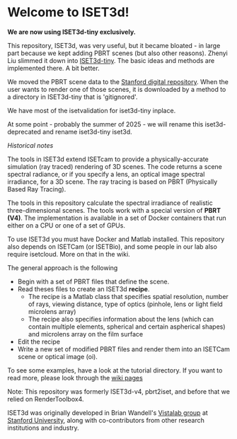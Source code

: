 # Welcome to ISET3d!

**We are now using ISET3d-tiny exclusively.**

This repository, ISET3d, was very useful, but it became bloated - in large part because we kept adding PBRT scenes (but also other reasons).  Zhenyi Liu slimmed it down into [ISET3d-tiny](https://github.com/ISET/iset3d-tiny).  The basic ideas and methods are implemented there.  A bit better.

We moved the PBRT scene data to the [Stanford digital repository](https://purl.stanford.edu/cb706yg0989). When the user wants to render one of those scenes, it is downloaded by a method to a directory in ISET3d-tiny that is 'gitignored'. 

We have most of the isetvalidation for iset3d-tiny inplace.

At some point - probably the summer of 2025 - we will rename this iset3d-deprecated and rename iset3d-tiny iset3d.

*Historical notes*

The tools in ISET3d extend ISETcam to provide a physically-accurate simulation (ray traced) rendering of 3D scenes.  The code returns a scene spectral radiance, or if you specify a lens, an optical image spectral irradiance, for a 3D scene.  The ray tracing is based on PBRT (Physically Based Ray Tracing).

The tools in this repository calculate the spectral irradiance of realistic three-dimensional scenes. The tools work with a special version of **PBRT (V4)**. The implementation is available in a set of Docker containers that run either on a CPU or one of a set of GPUs.

To use ISET3d you must have Docker and Matlab installed. This repository also depends on ISETCam (or ISETBio), and some people in our lab also require isetcloud. More on that in the wiki.

The general approach is the following

*  Begin with a set of PBRT files that define the scene. 
*  Read theses files to create an ISET3d **recipe**. 
    * The recipe is a Matlab class that specifies spatial resolution, number of rays, viewing distance, type of optics (pinhole, lens or light field microlens array)
    * The recipe also specifies information about the lens (which can contain multiple elements, spherical and certain aspherical shapes) and microlens array on the film surface
 * Edit the recipe
 * Write a new set of modified PBRT files and render them into an ISETCam scene or optical image (oi).

To see some examples, have a look at the tutorial directory. If you want to read more, please look through the [wiki pages](https://github.com/ISET/iset3d/wiki)

Note: This repository was formerly ISET3d-v4, pbrt2iset, and before that we relied on RenderToolbox4.

ISET3d was originally developed in Brian Wandell's [Vistalab group](https://vistalab.stanford.edu/) at [Stanford University](stanford.edu), along with co-contributors from other research institutions and industry.
